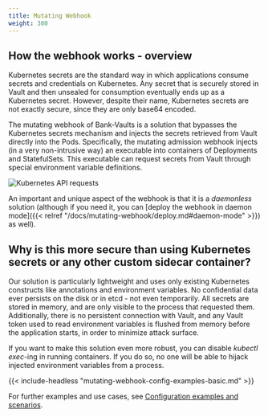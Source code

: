 ```yaml
---
title: Mutating Webhook
weight: 300
---
```


## How the webhook works - overview

Kubernetes secrets are the standard way in which applications consume secrets and credentials on Kubernetes. Any secret that is securely stored in Vault and then unsealed for consumption eventually ends up as a Kubernetes secret. However, despite their name, Kubernetes secrets are not exactly secure, since they are only base64 encoded.

The mutating webhook of Bank-Vaults is a solution that bypasses the Kubernetes secrets mechanism and injects the secrets retrieved from Vault directly into the Pods. Specifically, the mutating admission webhook injects (in a very non-intrusive way) an executable into containers of Deployments and StatefulSets. This executable can request secrets from Vault through special environment variable definitions.

![Kubernetes API requests](/img/vault-mutating-webhook-revisited.gif)

An important and unique aspect of the webhook is that it is a *daemonless* solution (although if you need it, you can [deploy the webhook in daemon mode]({{< relref "/docs/mutating-webhook/deploy.md#daemon-mode" >}}) as well).

## Why is this more secure than using Kubernetes secrets or any other custom sidecar container?

Our solution is particularly lightweight and uses only existing Kubernetes constructs like annotations and environment variables. No confidential data ever persists on the disk or in etcd - not even temporarily. All secrets are stored in memory, and are only visible to the process that requested them. Additionally, there is no persistent connection with Vault, and any Vault token used to read environment variables is flushed from memory before the application starts, in order to minimize attack surface.

If you want to make this solution even more robust, you can disable *kubectl exec*-ing in running containers. If you do so, no one will be able to hijack injected environment variables from a process.

{{< include-headless "mutating-webhook-config-examples-basic.md"  >}}

For further examples and use cases, see [Configuration examples and scenarios](/docs/mutating-webhook/configuration/).
